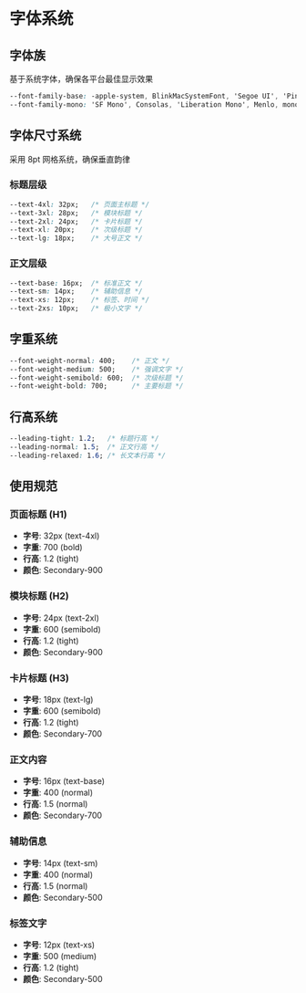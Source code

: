 # 字体系统

## 字体族
基于系统字体，确保各平台最佳显示效果

```css
--font-family-base: -apple-system, BlinkMacSystemFont, 'Segoe UI', 'PingFang SC', 'Hiragino Sans GB', 'Microsoft YaHei', sans-serif;
--font-family-mono: 'SF Mono', Consolas, 'Liberation Mono', Menlo, monospace;
```

## 字体尺寸系统
采用 8pt 网格系统，确保垂直韵律

### 标题层级
```css
--text-4xl: 32px;   /* 页面主标题 */
--text-3xl: 28px;   /* 模块标题 */
--text-2xl: 24px;   /* 卡片标题 */
--text-xl: 20px;    /* 次级标题 */
--text-lg: 18px;    /* 大号正文 */
```

### 正文层级
```css
--text-base: 16px;  /* 标准正文 */
--text-sm: 14px;    /* 辅助信息 */
--text-xs: 12px;    /* 标签、时间 */
--text-2xs: 10px;   /* 极小文字 */
```

## 字重系统
```css
--font-weight-normal: 400;    /* 正文 */
--font-weight-medium: 500;    /* 强调文字 */
--font-weight-semibold: 600;  /* 次级标题 */
--font-weight-bold: 700;      /* 主要标题 */
```

## 行高系统
```css
--leading-tight: 1.2;   /* 标题行高 */
--leading-normal: 1.5;  /* 正文行高 */
--leading-relaxed: 1.6; /* 长文本行高 */
```

## 使用规范

### 页面标题 (H1)
- **字号**: 32px (text-4xl)
- **字重**: 700 (bold)
- **行高**: 1.2 (tight)
- **颜色**: Secondary-900

### 模块标题 (H2)
- **字号**: 24px (text-2xl)
- **字重**: 600 (semibold)
- **行高**: 1.2 (tight)
- **颜色**: Secondary-900

### 卡片标题 (H3)
- **字号**: 18px (text-lg)
- **字重**: 600 (semibold)
- **行高**: 1.2 (tight)
- **颜色**: Secondary-700

### 正文内容
- **字号**: 16px (text-base)
- **字重**: 400 (normal)
- **行高**: 1.5 (normal)
- **颜色**: Secondary-700

### 辅助信息
- **字号**: 14px (text-sm)
- **字重**: 400 (normal)
- **行高**: 1.5 (normal)
- **颜色**: Secondary-500

### 标签文字
- **字号**: 12px (text-xs)
- **字重**: 500 (medium)
- **行高**: 1.2 (tight)
- **颜色**: Secondary-500 